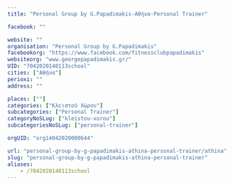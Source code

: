 ```yaml
---
title: "Personal Group by G.Papadimakis-Αθήνα-Personal Trainer"

facebook: ""

website: ""
organisation: "Personal Group by G.Papadimakis"
facebookorg: "https://www.facebook.com/fitnessclubpapadimakis"
websiteorg: "www.georgepapadimakis.gr/"
UID: "7042020140113school"
cities: ["Αθήνα"]
perioxi: ""
address: ""

places: [""]
categories: ["Κλειστού Χώρου"]
subcategories: ["Personal Trainer"]
categoryNoSLug: ["kleistou-xorou"]
subcategoriesNoSLug: ["personal-trainer"]

orgUID: "org14042020000644"

url: "personal-group-by-g-papadimakis-athina-personal-trainer/athina"
slug: "personal-group-by-g-papadimakis-athina-personal-trainer"
aliases:
    - /7042020140113school
---
```






